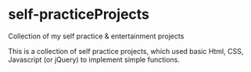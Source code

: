 # self-practiceProjects
Collection of my self practice &amp; entertainment projects

This is a collection of self practice projects, which used basic Html, CSS, Javascript (or jQuery) to implement simple functions.
